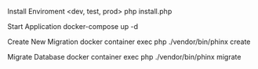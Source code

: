 Install Enviroment <dev, test, prod>
php install.php <enviroment>

Start Application
docker-compose up -d

Create New Migration
docker container exec php ./vendor/bin/phinx create <NameMigration>

Migrate Database
docker container exec php ./vendor/bin/phinx migrate